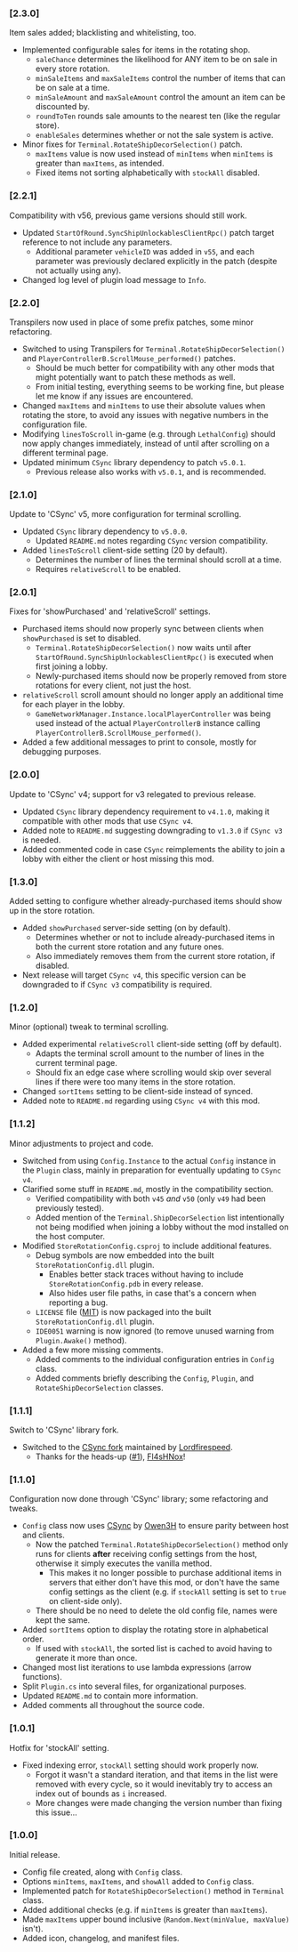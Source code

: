 ### [2.3.0]

Item sales added; blacklisting and whitelisting, too.
- Implemented configurable sales for items in the rotating shop.
	- `saleChance` determines the likelihood for ANY item to be on sale in every store rotation.
	- `minSaleItems` and `maxSaleItems` control the number of items that can be on sale at a time.
	- `minSaleAmount` and `maxSaleAmount` control the amount an item can be discounted by.
	- `roundToTen` rounds sale amounts to the nearest ten (like the regular store).
	- `enableSales` determines whether or not the sale system is active.
- Minor fixes for `Terminal.RotateShipDecorSelection()` patch.
	- `maxItems` value is now used instead of `minItems` when `minItems` is greater than `maxItems`, as intended.
	- Fixed items not sorting alphabetically with `stockAll` disabled.

### [2.2.1]

Compatibility with v56, previous game versions should still work.
- Updated `StartOfRound.SyncShipUnlockablesClientRpc()` patch target reference to not include any parameters.
	- Additional parameter `vehicleID` was added in `v55`, and each parameter was previously declared explicitly in the patch (despite not actually using any).
- Changed log level of plugin load message to `Info`.

### [2.2.0]

Transpilers now used in place of some prefix patches, some minor refactoring.
- Switched to using Transpilers for `Terminal.RotateShipDecorSelection()` and `PlayerControllerB.ScrollMouse_performed()` patches.
	- Should be much better for compatibility with any other mods that might potentially want to patch these methods as well.
	- From initial testing, everything seems to be working fine, but please let me know if any issues are encountered.
- Changed `maxItems` and `minItems` to use their absolute values when rotating the store, to avoid any issues with negative numbers in the configuration file.
- Modifying `linesToScroll` in-game (e.g. through `LethalConfig`) should now apply changes immediately, instead of until after scrolling on a different terminal page.
- Updated minimum `CSync` library dependency to patch `v5.0.1`.
	- Previous release also works with `v5.0.1`, and is recommended.

### [2.1.0]

Update to 'CSync' v5, more configuration for terminal scrolling.
- Updated `CSync` library dependency to `v5.0.0`.
	- Updated `README.md` notes regarding `CSync` version compatibility.
- Added `linesToScroll` client-side setting (20 by default).
	- Determines the number of lines the terminal should scroll at a time.
	- Requires `relativeScroll` to be enabled.

### [2.0.1]

Fixes for 'showPurchased' and 'relativeScroll' settings.
- Purchased items should now properly sync between clients when `showPurchased` is set to disabled.
	- `Terminal.RotateShipDecorSelection()` now waits until after `StartOfRound.SyncShipUnlockablesClientRpc()` is executed when first joining a lobby.
	- Newly-purchased items should now be properly removed from store rotations for every client, not just the host.
- `relativeScroll` scroll amount should no longer apply an additional time for each player in the lobby.
	- `GameNetworkManager.Instance.localPlayerController` was being used instead of the actual `PlayerControllerB` instance calling `PlayerControllerB.ScrollMouse_performed()`.
- Added a few additional messages to print to console, mostly for debugging purposes.

### [2.0.0]

Update to 'CSync' v4; support for v3 relegated to previous release.
- Updated `CSync` library dependency requirement to `v4.1.0`, making it compatible with other mods that use `CSync v4`.
- Added note to `README.md` suggesting downgrading to `v1.3.0` if `CSync v3` is needed.
- Added commented code in case `CSync` reimplements the ability to join a lobby with either the client or host missing this mod.

### [1.3.0]

Added setting to configure whether already-purchased items should show up in the store rotation.
- Added `showPurchased` server-side setting (on by default).
	- Determines whether or not to include already-purchased items in both the current store rotation and any future ones.
	- Also immediately removes them from the current store rotation, if disabled.
- Next release will target `CSync v4`, this specific version can be downgraded to if `CSync v3` compatibility is required.

### [1.2.0]

Minor (optional) tweak to terminal scrolling.
- Added experimental `relativeScroll` client-side setting (off by default).
	- Adapts the terminal scroll amount to the number of lines in the current terminal page.
	- Should fix an edge case where scrolling would skip over several lines if there were too many items in the store rotation.
- Changed `sortItems` setting to be client-side instead of synced.
- Added note to `README.md` regarding using `CSync v4` with this mod.

### [1.1.2]

Minor adjustments to project and code.
- Switched from using `Config.Instance` to the actual `Config` instance in the `Plugin` class, mainly in preparation for eventually updating to `CSync v4`.
- Clarified some stuff in `README.md`, mostly in the compatibility section.
	- Verified compatibility with both `v45` _and_ `v50` (only `v49` had been previously tested).
	- Added mention of the `Terminal.ShipDecorSelection` list intentionally not being modified when joining a lobby without the mod installed on the host computer.
- Modified `StoreRotationConfig.csproj` to include additional features.
	- Debug symbols are now embedded into the built `StoreRotationConfig.dll` plugin.
		- Enables better stack traces without having to include `StoreRotationConfig.pdb` in every release.
		- Also hides user file paths, in case that's a concern when reporting a bug.
	- `LICENSE` file ([MIT](https://github.com/pacoito123/LC_StoreRotationConfig/blob/v1.1.2/LICENSE)) is now packaged into the built `StoreRotationConfig.dll` plugin.
	- `IDE0051` warning is now ignored (to remove unused warning from `Plugin.Awake()` method).
- Added a few more missing comments.
	- Added comments to the individual configuration entries in `Config` class.
	- Added comments briefly describing the `Config`, `Plugin`, and `RotateShipDecorSelection` classes.

### [1.1.1]

Switch to 'CSync' library fork.
- Switched to the [CSync fork](https://thunderstore.io/c/lethal-company/p/Owen3H/CSync/) maintained by [Lordfirespeed](https://github.com/Lorefirespeed).
	- Thanks for the heads-up ([#1](https://github.com/pacoito123/LC_StoreRotationConfig/issues/1)), [Fl4sHNox](https://github.com/Fl4sHNoX)!

### [1.1.0]

Configuration now done through 'CSync' library; some refactoring and tweaks.
- `Config` class now uses [CSync](https://thunderstore.io/c/lethal-company/p/Owen3H/CSync/) by [Owen3H](https://github.com/Owen3H) to ensure parity between host and clients.
	- Now the patched `Terminal.RotateShipDecorSelection()` method only runs for clients **after** receiving config settings from the host, otherwise it simply executes the vanilla method.
		- This makes it no longer possible to purchase additional items in servers that either don't have this mod, or don't have the same config settings as the client (e.g. if `stockAll` setting is set to `true` on client-side only).
	- There should be no need to delete the old config file, names were kept the same.
- Added `sortItems` option to display the rotating store in alphabetical order.
	- If used with `stockAll`, the sorted list is cached to avoid having to generate it more than once.
- Changed most list iterations to use lambda expressions (arrow functions).
- Split `Plugin.cs` into several files, for organizational purposes.
- Updated `README.md` to contain more information.
- Added comments all throughout the source code.

### [1.0.1]

Hotfix for 'stockAll' setting.
- Fixed indexing error, `stockAll` setting should work properly now.
	- Forgot it wasn't a standard iteration, and that items in the list were removed with every cycle, so it would inevitably try to access an index out of bounds as `i` increased.
	- More changes were made changing the version number than fixing this issue...

### [1.0.0]

Initial release.
- Config file created, along with `Config` class.
- Options `minItems`, `maxItems`, and `showAll` added to `Config` class.
- Implemented patch for `RotateShipDecorSelection()` method in `Terminal` class.
- Added additional checks (e.g. if `minItems` is greater than `maxItems`).
- Made `maxItems` upper bound inclusive (`Random.Next(minValue, maxValue)` isn't).
- Added icon, changelog, and manifest files.